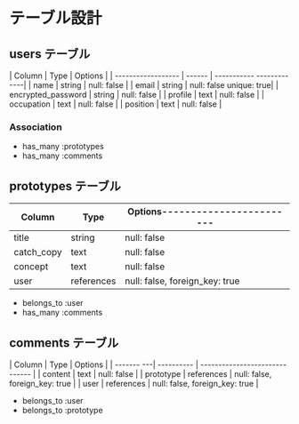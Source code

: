 # テーブル設計

## users テーブル

| Column             | Type   | Options                  |
| ------------------ | ------ | ----------- -------------|
| name               | string | null: false              |
| email              | string | null: false  unique: true|
| encrypted_password | string | null: false              |
| profile            | text   | null: false              |
| occupation         | text   | null: false              |
| position           | text   | null: false              |

### Association

- has_many :prototypes
- has_many :comments


## prototypes テーブル
| Column          | Type       | Options------------------------|
| ----------------| -----------| ------------------------------ |
| title           | string     | null: false                    |
| catch_copy      | text       | null: false                    |
| concept         | text       | null: false                    |
| user            | references | null: false, foreign_key: true |

- belongs_to :user
- has_many :comments

## comments テーブル

| Column     | Type       | Options                        |
| ------- ---| ---------- | ------------------------------ |
| content    | text       | null: false                              |
| prototype  | references | null: false, foreign_key: true |
| user       | references | null: false, foreign_key: true |

- belongs_to :user
- belongs_to :prototype